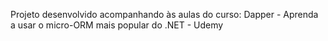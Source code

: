 Projeto desenvolvido acompanhando às aulas do curso: Dapper - Aprenda a usar o micro-ORM mais popular do .NET - Udemy

